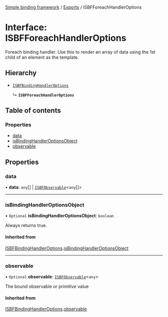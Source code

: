[Simple binding framework](../README.md) / [Exports](../modules.md) / ISBFForeachHandlerOptions

# Interface: ISBFForeachHandlerOptions

Foreach binding handler. Use this to render an array of data using the 1st child of an element as the template.

## Hierarchy

- [`ISBFBindingHandlerOptions`](ISBFBindingHandlerOptions.md)

  ↳ **`ISBFForeachHandlerOptions`**

## Table of contents

### Properties

- [data](ISBFForeachHandlerOptions.md#data)
- [isBindingHandlerOptionsObject](ISBFForeachHandlerOptions.md#isbindinghandleroptionsobject)
- [observable](ISBFForeachHandlerOptions.md#observable)

## Properties

### data

• **data**: `any`[] \| [`ISBFObservable`](ISBFObservable.md)<`any`[]\>

___

### isBindingHandlerOptionsObject

• `Optional` **isBindingHandlerOptionsObject**: `boolean`

Always returns true.

#### Inherited from

[ISBFBindingHandlerOptions](ISBFBindingHandlerOptions.md).[isBindingHandlerOptionsObject](ISBFBindingHandlerOptions.md#isbindinghandleroptionsobject)

___

### observable

• `Optional` **observable**: [`ISBFObservable`](ISBFObservable.md)<`any`\>

The bound observable or primitive value

#### Inherited from

[ISBFBindingHandlerOptions](ISBFBindingHandlerOptions.md).[observable](ISBFBindingHandlerOptions.md#observable)
